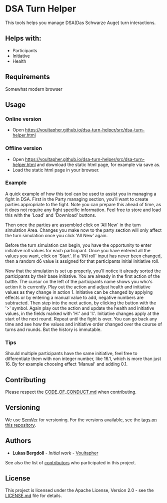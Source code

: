 # DSA Turn Helper

This tools helps you manage DSA(Das Schwarze Auge) turn interactions.

## Helps with:

- Participants
- Initiative
- Health

## Requirements

Somewhat modern browser

## Usage

### Online version

- Open https://voultapher.github.io/dsa-turn-helper/src/dsa-turn-helper.html

### Offline version

- Open https://voultapher.github.io/dsa-turn-helper/src/dsa-turn-helper.html and download the static html page, for example via save as.
- Load the static html page in your browser.

### Example

A quick example of how this tool can be used to assist you in managing a fight
in DSA. First in the Party managing section, you'll want to create parties
appropriate to the fight. Note you can prepare this ahead of time, as it does
not require any fight specific information. Feel free to store and load this
with the 'Load' and 'Download' buttons.

Then once the parties are assembled click on 'All New' in the turn simulation Area.
Changes you make now to the party section will only affect the turn simulation
once you click 'All New' again.

Before the turn simulation can begin, you have the opportunity to enter
initiative roll values for each participant. Once you have entered all the
values you want, click on 'Start'. If a 'INI roll' input has never been changed,
then a random d6 value is assigned for that participants initial initiative roll.

Now that the simulation is set up properly, you'll notice it already sorted
the participants by their base initiative. You are already in the first action
of the battle. The cursor on the left of the participants name shows you
who's action it is currently. Play out the action and adjust health and
initiative values as they change in action 1. Initiative can be changed by
applying effects or by entering a manual value to add, negative numbers are
subtracted. Then step into the next action, by clicking the button with the '>'
symbol. Again play out the action and update the health and initiative values,
in the fields marked with 'H:' and 'I:'. Initiative changes apply at the start
of the next round. Repeat until the fight is over.
You can go back any time and see how the values and initiative order changed
over the course of turns and rounds. But the history is immutable.

### Tips

Should multiple participants have the
same initiative, feel free to differentiate them with non integer number,
like 16.1, which is more than just 16. By for example choosing effect 'Manual'
and adding 0.1.

## Contributing

Please respect the [CODE_OF_CONDUCT.md](CODE_OF_CONDUCT.md) when contributing.

## Versioning

We use [SemVer](http://semver.org/) for versioning. For the versions available,
see the [tags on this repository](https://github.com/Voultapher/once_self_cell/tags).

## Authors

* **Lukas Bergdoll** - *Initial work* - [Voultapher](https://github.com/Voultapher)

See also the list of [contributors](https://github.com/Voultapher/once_self_cell/contributors)
who participated in this project.

## License

This project is licensed under the Apache License, Version 2.0 -
see the [LICENSE.md](LICENSE.md) file for details.

